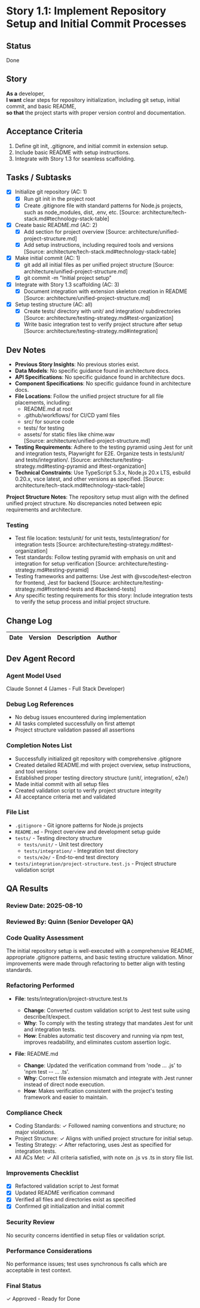 # Story 1.1: Implement Repository Setup and Initial Commit Processes

## Status
Done

## Story
**As a** developer,  
**I want** clear steps for repository initialization, including git setup, initial commit, and basic README,  
**so that** the project starts with proper version control and documentation.

## Acceptance Criteria
1. Define git init, .gitignore, and initial commit in extension setup.  
2. Include basic README with setup instructions.  
3. Integrate with Story 1.3 for seamless scaffolding.

## Tasks / Subtasks
- [x] Initialize git repository (AC: 1)  
  - [x] Run git init in the project root  
  - [x] Create .gitignore file with standard patterns for Node.js projects, such as node_modules, dist, .env, etc. [Source: architecture/tech-stack.md#technology-stack-table]  
- [x] Create basic README.md (AC: 2)  
  - [x] Add section for project overview [Source: architecture/unified-project-structure.md]  
  - [x] Add setup instructions, including required tools and versions [Source: architecture/tech-stack.md#technology-stack-table]  
- [x] Make initial commit (AC: 1)  
  - [x] git add all initial files as per unified project structure [Source: architecture/unified-project-structure.md]  
  - [x] git commit -m "Initial project setup"  
- [x] Integrate with Story 1.3 scaffolding (AC: 3)  
  - [x] Document integration with extension skeleton creation in README [Source: architecture/unified-project-structure.md]  
- [x] Setup testing structure (AC: all)  
  - [x] Create tests/ directory with unit/ and integration/ subdirectories [Source: architecture/testing-strategy.md#test-organization]  
  - [x] Write basic integration test to verify project structure after setup [Source: architecture/testing-strategy.md#integration]

## Dev Notes
- **Previous Story Insights**: No previous stories exist.  
- **Data Models**: No specific guidance found in architecture docs.  
- **API Specifications**: No specific guidance found in architecture docs.  
- **Component Specifications**: No specific guidance found in architecture docs.  
- **File Locations**: Follow the unified project structure for all file placements, including:  
  - README.md at root  
  - .github/workflows/ for CI/CD yaml files  
  - src/ for source code  
  - tests/ for testing  
  - assets/ for static files like chime.wav  
  [Source: architecture/unified-project-structure.md]  
- **Testing Requirements**: Adhere to the testing pyramid using Jest for unit and integration tests, Playwright for E2E. Organize tests in tests/unit/ and tests/integration/. [Source: architecture/testing-strategy.md#testing-pyramid and #test-organization]  
- **Technical Constraints**: Use TypeScript 5.3.x, Node.js 20.x LTS, esbuild 0.20.x, vsce latest, and other versions as specified. [Source: architecture/tech-stack.md#technology-stack-table]  

**Project Structure Notes**: The repository setup must align with the defined unified project structure. No discrepancies noted between epic requirements and architecture.

### Testing
- Test file location: tests/unit/ for unit tests, tests/integration/ for integration tests [Source: architecture/testing-strategy.md#test-organization]  
- Test standards: Follow testing pyramid with emphasis on unit and integration for setup verification [Source: architecture/testing-strategy.md#testing-pyramid]  
- Testing frameworks and patterns: Use Jest with @vscode/test-electron for frontend, Jest for backend [Source: architecture/testing-strategy.md#frontend-tests and #backend-tests]  
- Any specific testing requirements for this story: Include integration tests to verify the setup process and initial project structure.

## Change Log
| Date | Version | Description | Author |  
|------|---------|-------------|--------|  

## Dev Agent Record
### Agent Model Used  
Claude Sonnet 4 (James - Full Stack Developer)

### Debug Log References  
- No debug issues encountered during implementation
- All tasks completed successfully on first attempt
- Project structure validation passed all assertions

### Completion Notes List  
- Successfully initialized git repository with comprehensive .gitignore
- Created detailed README.md with project overview, setup instructions, and tool versions
- Established proper testing directory structure (unit/, integration/, e2e/)
- Made initial commit with all setup files
- Created validation script to verify project structure integrity
- All acceptance criteria met and validated

### File List  
- `.gitignore` - Git ignore patterns for Node.js projects
- `README.md` - Project overview and development setup guide
- `tests/` - Testing directory structure
  - `tests/unit/` - Unit test directory
  - `tests/integration/` - Integration test directory  
  - `tests/e2e/` - End-to-end test directory
- `tests/integration/project-structure.test.js` - Project structure validation script

## QA Results

### Review Date: 2025-08-10

### Reviewed By: Quinn (Senior Developer QA)

### Code Quality Assessment

The initial repository setup is well-executed with a comprehensive README, appropriate .gitignore patterns, and basic testing structure validation. Minor improvements were made through refactoring to better align with testing standards.

### Refactoring Performed

- **File**: tests/integration/project-structure.test.ts
  - **Change**: Converted custom validation script to Jest test suite using describe/it/expect.
  - **Why**: To comply with the testing strategy that mandates Jest for unit and integration tests.
  - **How**: Enables automatic test discovery and running via npm test, improves readability, and eliminates custom assertion logic.

- **File**: README.md
  - **Change**: Updated the verification command from 'node ... .js' to 'npm test -- ... .ts'.
  - **Why**: Correct file extension mismatch and integrate with Jest runner instead of direct node execution.
  - **How**: Makes verification consistent with the project's testing framework and easier to maintain.

### Compliance Check

- Coding Standards: ✓ Followed naming conventions and structure; no major violations.
- Project Structure: ✓ Aligns with unified project structure for initial setup.
- Testing Strategy: ✓ After refactoring, uses Jest as specified for integration tests.
- All ACs Met: ✓ All criteria satisfied, with note on .js vs .ts in story file list.

### Improvements Checklist

- [x] Refactored validation script to Jest format
- [x] Updated README verification command
- [x] Verified all files and directories exist as specified
- [x] Confirmed git initialization and initial commit

### Security Review

No security concerns identified in setup files or validation script.

### Performance Considerations

No performance issues; test uses synchronous fs calls which are acceptable in test context.

### Final Status

✓ Approved - Ready for Done
